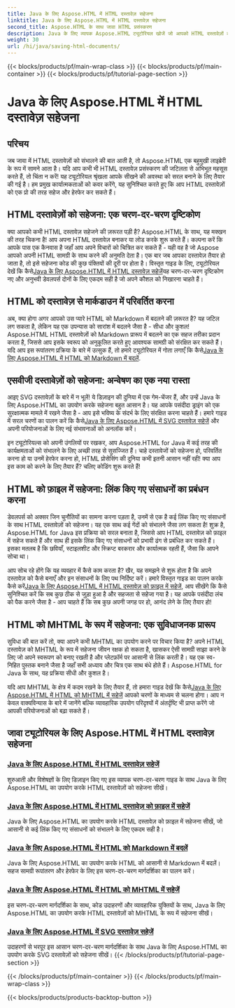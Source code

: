 ```yaml
---
title: Java के लिए Aspose.HTML में HTML दस्तावेज़ सहेजना
linktitle: Java के लिए Aspose.HTML में HTML दस्तावेज़ सहेजना
second_title: Aspose.HTML के साथ जावा HTML प्रसंस्करण
description: Java के लिए व्यापक Aspose.HTML ट्यूटोरियल खोजें जो आपको HTML दस्तावेज़ों को सहेजने, मार्कडाउन में परिवर्तित करने और बहुत कुछ के माध्यम से मार्गदर्शन करते हैं।
weight: 30
url: /hi/java/saving-html-documents/
---
```


{{< blocks/products/pf/main-wrap-class >}}
{{< blocks/products/pf/main-container >}}
{{< blocks/products/pf/tutorial-page-section >}}

# Java के लिए Aspose.HTML में HTML दस्तावेज़ सहेजना

## परिचय

जब जावा में HTML दस्तावेज़ों को संभालने की बात आती है, तो Aspose.HTML एक बहुमुखी लाइब्रेरी के रूप में सामने आता है। यदि आप कभी भी HTML दस्तावेज़ प्रसंस्करण की जटिलता से अभिभूत महसूस करते हैं, तो चिंता न करें! यह ट्यूटोरियल श्रृंखला आपके सीखने की अवस्था को सरल बनाने के लिए तैयार की गई है। हम प्रमुख कार्यात्मकताओं को कवर करेंगे, यह सुनिश्चित करते हुए कि आप HTML दस्तावेज़ों को एक प्रो की तरह सहेज और हेरफेर कर सकते हैं। 

## HTML दस्तावेज़ों को सहेजना: एक चरण-दर-चरण दृष्टिकोण

 क्या आपको कभी HTML दस्तावेज़ सहेजने की ज़रूरत पड़ी है? Aspose.HTML के साथ, यह मक्खन की तरह चिकना है! आप अपना HTML दस्तावेज़ बनाकर या लोड करके शुरू करते हैं। कल्पना करें कि आपके पास एक कैनवास है जहाँ आप अपने विचारों को चित्रित कर सकते हैं - यही वह है जो Aspose आपको अपनी HTML सामग्री के साथ करने की अनुमति देता है। एक बार जब आपका दस्तावेज़ तैयार हो जाता है, तो इसे सहेजना कोड की कुछ पंक्तियों की दूरी पर होता है। विस्तृत गाइड के लिए, ट्यूटोरियल देखें कि कैसे[Java के लिए Aspose.HTML में HTML दस्तावेज़ सहेजें](./save-html-document/)यह चरण-दर-चरण दृष्टिकोण नए और अनुभवी डेवलपर्स दोनों के लिए एकदम सही है जो अपने कौशल को निखारना चाहते हैं।

## HTML को दस्तावेज़ से मार्कडाउन में परिवर्तित करना

 अब, क्या होगा अगर आपको उस प्यारे HTML को Markdown में बदलने की ज़रूरत है? यह जटिल लग सकता है, लेकिन यह एक उपन्यास को सारांश में बदलने जैसा है - सीधा और कुशल! Aspose.HTML HTML दस्तावेज़ों को Markdown प्रारूप में बदलने का एक सहज तरीका प्रदान करता है, जिससे आप इसके स्वरूप को अनुकूलित करते हुए आवश्यक सामग्री को संरक्षित कर सकते हैं। यदि आप इस रूपांतरण प्रक्रिया के बारे में उत्सुक हैं, तो हमारे ट्यूटोरियल में गोता लगाएँ कि कैसे[Java के लिए Aspose.HTML में HTML को Markdown में बदलें](./convert-html-to-markdown/). 

## एसवीजी दस्तावेज़ों को सहेजना: अन्वेषण का एक नया रास्ता

 आइए SVG दस्तावेज़ों के बारे में न भूलें! ये डिज़ाइन की दुनिया में एक गेम-चेंजर हैं, और उन्हें Java के लिए Aspose.HTML का उपयोग करके सहेजना बहुत आसान है। यह आपके पसंदीदा ड्राइंग को एक सुरक्षात्मक मामले में रखने जैसा है - आप इसे भविष्य के संदर्भ के लिए संरक्षित करना चाहते हैं। हमारे गाइड में सरल चरणों का पालन करें कि कैसे[Java के लिए Aspose.HTML में SVG दस्तावेज़ सहेजें](./save-svg-document/) और अपनी परियोजनाओं के लिए नई संभावनाओं को अनलॉक करें।

इन ट्यूटोरियल्स को अपनी उंगलियों पर रखकर, आप Aspose.HTML for Java में कई तरह की कार्यक्षमताओं को संभालने के लिए अच्छी तरह से सुसज्जित हैं। चाहे दस्तावेजों को सहेजना हो, परिवर्तित करना हो या उनमें हेरफेर करना हो, HTML प्रोसेसिंग की दुनिया कभी इतनी आसान नहीं रही! क्या आप इस काम को करने के लिए तैयार हैं? चलिए कोडिंग शुरू करते हैं!

## HTML को फ़ाइल में सहेजना: लिंक किए गए संसाधनों का प्रबंधन करना

डेवलपर्स को अक्सर जिन चुनौतियों का सामना करना पड़ता है, उनमें से एक है कई लिंक किए गए संसाधनों के साथ HTML दस्तावेज़ों को सहेजना। यह एक साथ कई गेंदों को संभालने जैसा लग सकता है! शुक्र है, Aspose.HTML for Java इस प्रक्रिया को सरल बनाता है, जिससे आप HTML दस्तावेज़ को फ़ाइल में सहेज सकते हैं और साथ ही इसके लिंक किए गए संसाधनों को प्रभावी ढंग से प्रबंधित कर सकते हैं। इसका मतलब है कि छवियाँ, स्टाइलशीट और स्क्रिप्ट बरकरार और कार्यात्मक रहती हैं, जैसा कि आपने सोचा था। 

आप सोच रहे होंगे कि यह व्यवहार में कैसे काम करता है? खैर, यह समझने से शुरू होता है कि अपने दस्तावेज़ को कैसे बनाएँ और इन संसाधनों के लिए पथ निर्दिष्ट करें। हमारे विस्तृत गाइड का पालन करके कैसे करें[Java के लिए Aspose.HTML में HTML दस्तावेज़ को फ़ाइल में सहेजें](./save-html-to-file/), आप सीखेंगे कि कैसे सुनिश्चित करें कि सब कुछ ठीक से जुड़ा हुआ है और सहजता से सहेजा गया है। यह आपके पसंदीदा लंच को पैक करने जैसा है - आप चाहते हैं कि सब कुछ अपनी जगह पर हो, आनंद लेने के लिए तैयार हो!

## HTML को MHTML के रूप में सहेजना: एक सुविधाजनक प्रारूप

सुविधा की बात करें तो, क्या आपने कभी MHTML का उपयोग करने पर विचार किया है? अपने HTML दस्तावेज़ को MHTML के रूप में सहेजना जीवन रक्षक हो सकता है, खासकर ऐसी सामग्री साझा करने के लिए जो अपने स्वरूपण को बनाए रखती है और प्लेटफ़ॉर्म पर आसानी से लिंक करती है। यह एक स्व-निहित पुस्तक बनाने जैसा है जहाँ सभी अध्याय और चित्र एक साथ बंधे होते हैं। Aspose.HTML for Java के साथ, यह प्रक्रिया सीधी और कुशल है।

 यदि आप MHTML के क्षेत्र में कदम रखने के लिए तैयार हैं, तो हमारा गाइड देखें कि कैसे[Java के लिए Aspose.HTML में HTML को MHTML में सहेजें](./save-html-to-mhtml/) आपको चरणों के माध्यम से चलना होगा। आप न केवल वाक्यविन्यास के बारे में जानेंगे बल्कि व्यावहारिक उपयोग परिदृश्यों में अंतर्दृष्टि भी प्राप्त करेंगे जो आपकी परियोजनाओं को बढ़ा सकते हैं। 

## जावा ट्यूटोरियल के लिए Aspose.HTML में HTML दस्तावेज़ सहेजना
### [Java के लिए Aspose.HTML में HTML दस्तावेज़ सहेजें](./save-html-document/)
शुरुआती और विशेषज्ञों के लिए डिज़ाइन किए गए इस व्यापक चरण-दर-चरण गाइड के साथ Java के लिए Aspose.HTML का उपयोग करके HTML दस्तावेज़ों को सहेजना सीखें।
### [Java के लिए Aspose.HTML में HTML दस्तावेज़ को फ़ाइल में सहेजें](./save-html-to-file/)
Java के लिए Aspose.HTML का उपयोग करके HTML दस्तावेज़ को फ़ाइल में सहेजना सीखें, जो आसानी से कई लिंक किए गए संसाधनों को संभालने के लिए एकदम सही है।
### [Java के लिए Aspose.HTML में HTML को Markdown में बदलें](./convert-html-to-markdown/)
Java के लिए Aspose.HTML का उपयोग करके HTML को आसानी से Markdown में बदलें। सहज सामग्री रूपांतरण और हेरफेर के लिए इस चरण-दर-चरण मार्गदर्शिका का पालन करें।
### [Java के लिए Aspose.HTML में HTML को MHTML में सहेजें](./save-html-to-mhtml/)
इस चरण-दर-चरण मार्गदर्शिका के साथ, कोड उदाहरणों और व्यावहारिक युक्तियों के साथ, Java के लिए Aspose.HTML का उपयोग करके HTML दस्तावेज़ों को MHTML के रूप में सहेजना सीखें।
### [Java के लिए Aspose.HTML में SVG दस्तावेज़ सहेजें](./save-svg-document/)
उदाहरणों से भरपूर इस आसान चरण-दर-चरण मार्गदर्शिका के साथ Java के लिए Aspose.HTML का उपयोग करके SVG दस्तावेज़ों को सहेजना सीखें।
{{< /blocks/products/pf/tutorial-page-section >}}

{{< /blocks/products/pf/main-container >}}
{{< /blocks/products/pf/main-wrap-class >}}

{{< blocks/products/products-backtop-button >}}
